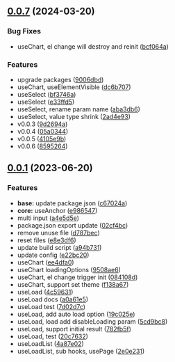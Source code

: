 ## [0.0.7](https://github.com/shoppingzh/magic-hooks/compare/0.0.3...0.0.7) (2024-03-20)


### Bug Fixes

* useChart, el change will destroy and reinit ([bcf064a](https://github.com/shoppingzh/magic-hooks/commit/bcf064af39f02d45bd98e46b36067c30b206e5c4))


### Features

* upgrade packages ([9006dbd](https://github.com/shoppingzh/magic-hooks/commit/9006dbd868d321a50c72bf25befb869262ff3130))
* useChart, useElementVisible ([dc6b707](https://github.com/shoppingzh/magic-hooks/commit/dc6b70746a7c79b3150367cfc1e91285074206a4))
* useSelect ([bf3746a](https://github.com/shoppingzh/magic-hooks/commit/bf3746ad550590b3f3d374d753baf392a4253878))
* useSelect ([e33ffd5](https://github.com/shoppingzh/magic-hooks/commit/e33ffd5ee732b2f4db110ef03b1455f3d3530227))
* useSelect, rename param name ([aba3db6](https://github.com/shoppingzh/magic-hooks/commit/aba3db6617ec0aa7f11a8f23be3c35dc82987dc1))
* useSelect, value type shrink ([2ad4e93](https://github.com/shoppingzh/magic-hooks/commit/2ad4e939ae0991739db24765fd049d1827bc1ece))
* v0.0.3 ([9d2694a](https://github.com/shoppingzh/magic-hooks/commit/9d2694ab03ce4973882ca2e6ebe6ccb85d515f1d))
* v0.0.4 ([05a0344](https://github.com/shoppingzh/magic-hooks/commit/05a03442804a3bd07b0d58aaf2ec0ff55fd7bcb9))
* v0.0.5 ([4105e9b](https://github.com/shoppingzh/magic-hooks/commit/4105e9b42863c6a4beb2b34e68138b21cb7af221))
* v0.0.6 ([8595264](https://github.com/shoppingzh/magic-hooks/commit/85952644b8bd1d07ef0231987e43d5a68aa1efa3))



## [0.0.1](https://github.com/shoppingzh/magic-hooks/compare/e8e3df61618a8180ee5670f403d2c7d4cec15e95...v0.0.1) (2023-06-20)


### Features

* **base:** update package.json ([c67024a](https://github.com/shoppingzh/magic-hooks/commit/c67024affbba4a183485514aa5f10525615997d9))
* **core:** useAnchor ([e986547](https://github.com/shoppingzh/magic-hooks/commit/e9865474b1085ce55c2c5e6228d0dd91144f2bee))
* multi input ([a4e5d5e](https://github.com/shoppingzh/magic-hooks/commit/a4e5d5e1e4f2bf580bb1877a478f7e5a05a5c243))
* package.json export update ([02cf4bc](https://github.com/shoppingzh/magic-hooks/commit/02cf4bc2499580964c592b9c8994e6e49b003baa))
* remove unuse file ([d787bec](https://github.com/shoppingzh/magic-hooks/commit/d787bec7f0728b295a6a8a191b2a616c3d89b972))
* reset files ([e8e3df6](https://github.com/shoppingzh/magic-hooks/commit/e8e3df61618a8180ee5670f403d2c7d4cec15e95))
* update build script ([a94b731](https://github.com/shoppingzh/magic-hooks/commit/a94b7312046a2868f5526caa173d2db6c6fd0f2a))
* update config ([e22bc20](https://github.com/shoppingzh/magic-hooks/commit/e22bc2007790809081f7ffa10b29f6978d9d0302))
* useChart ([ee4dfa0](https://github.com/shoppingzh/magic-hooks/commit/ee4dfa0044d6ca1df84d7967e28ea83bda7b4da4))
* useChart loadingOptions ([9508ae6](https://github.com/shoppingzh/magic-hooks/commit/9508ae650fdad829b76c4632ca8169ff05841ea7))
* useChart, el change trigger init ([084108d](https://github.com/shoppingzh/magic-hooks/commit/084108d92c48d266da6a069bfb8ed54c894aac1c))
* useChart, support set theme ([f138a67](https://github.com/shoppingzh/magic-hooks/commit/f138a67aaf33e0800d11f3258d74e5e5c34df46d))
* useLoad ([4c59631](https://github.com/shoppingzh/magic-hooks/commit/4c59631e0084897631792bb32118800aaa35b6a6))
* useLoad docs ([a0a61e5](https://github.com/shoppingzh/magic-hooks/commit/a0a61e5ce59f93db488bbb2de34d596ad21d8aaa))
* useLoad test ([7d02d7c](https://github.com/shoppingzh/magic-hooks/commit/7d02d7cdb96d66509ece0722fd76593755349f73))
* useLoad, add auto load option ([19c025e](https://github.com/shoppingzh/magic-hooks/commit/19c025e2ca406c60ac4e49ae43b49fca2f4c0875))
* useLoad, load add disableLoading param ([5cd9bc8](https://github.com/shoppingzh/magic-hooks/commit/5cd9bc839fd3f21e0a7dfbde49ecd5015fa35695))
* useLoad, support initial result ([782fb5f](https://github.com/shoppingzh/magic-hooks/commit/782fb5fe2b33a45dbaeae3f170416d012769dd3f))
* useLoad, test ([20c7632](https://github.com/shoppingzh/magic-hooks/commit/20c763262e32b7507e41b27291891ae4130a8a7d))
* useLoadList ([4a87e02](https://github.com/shoppingzh/magic-hooks/commit/4a87e0282f4062d04c6e16bb7787efcb1846186f))
* useLoadList, sub hooks, usePage ([2e0e231](https://github.com/shoppingzh/magic-hooks/commit/2e0e231d1e54e25cbdef6b6951258e85c445bdd6))



